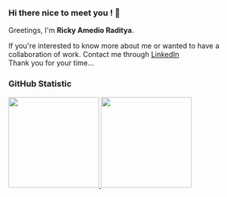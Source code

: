 ### Hi there nice to meet you ! 👋

Greetings, I'm **Ricky Amedio Raditya**.<br>

If you're interested to know more about me or wanted to have a collaboration of work.
Contact me through [LinkedIn](https://www.linkedin.com/in/ricky-amedio-raditya/)<br>
Thank you for your time...<br>

### GitHub Statistic
<p align="left">
<a href="https://github.com/amediorr">
 <img height="180em" src="https://github-readme-stats-eight-theta.vercel.app/api?username=penuliscode&show_icons=true&theme=algolia&include_all_commits=true&count_private=true"/>
 <img height="180em" src="https://github-readme-stats-eight-theta.vercel.app/api/top-langs/?username=penuliscode&layout=compact&layout=compact&theme=algolia"/>
</a>
</p>
